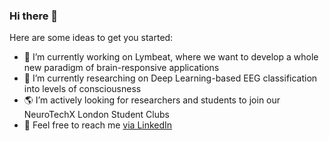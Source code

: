 ### Hi there 👋

<!-- **Ale-xis/Ale-xis** is a ✨ _special_ ✨ repository because its `README.md` (this file) appears on your GitHub profile. -->

Here are some ideas to get you started:

- 🧠 I’m currently working on Lymbeat, where we want to develop a whole new paradigm of brain-responsive applications
- 🔬 I’m currently researching on Deep Learning-based EEG classification into levels of consciousness
- 🌎 I’m actively looking for researchers and students to join our NeuroTechX London Student Clubs
- 💬 Feel free to reach me [via LinkedIn](https://www.linkedin.com/in/alexispomares/)
